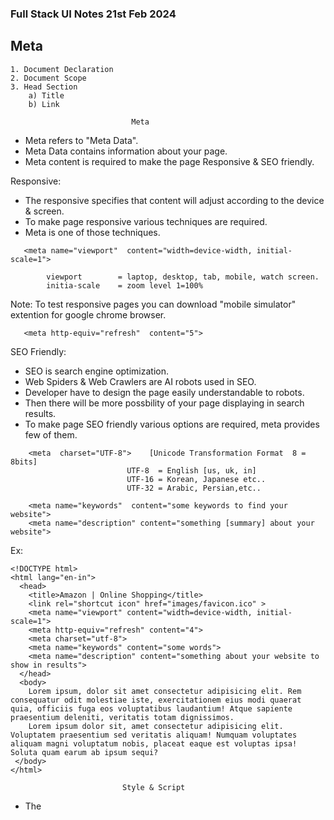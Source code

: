 ### Full Stack UI Notes 21st Feb 2024

## Meta
```
1. Document Declaration
2. Document Scope
3. Head Section
	a) Title
	b) Link
```
						       Meta
- Meta refers to "Meta Data".
- Meta Data contains information about your page.
- Meta content is required to make the page Responsive & SEO friendly.

Responsive:
- The responsive specifies that content will adjust according to the device & screen.
- To make page responsive various techniques are required.
- Meta is one of those techniques.
```
   <meta name="viewport"  content="width=device-width, initial-scale=1">

		viewport		= laptop, desktop, tab, mobile, watch screen.
		initia-scale	= zoom level 1=100%
```
Note: To test responsive pages you can download  "mobile simulator" extention for
	  google chrome browser.

```
   <meta http-equiv="refresh"  content="5">
```

SEO Friendly:
- SEO is search engine optimization.
- Web Spiders & Web Crawlers are AI robots used in SEO.
- Developer have to design the page easily understandable to robots.
- Then there will be more possbility of your page displaying in search results.
- To make page SEO friendly various options are required, meta provides few of them.
```
    <meta  charset="UTF-8">    [Unicode Transformation Format  8 = 8bits]
						  UTF-8  = English [us, uk, in]
						  UTF-16 = Korean, Japanese etc..
						  UTF-32 = Arabic, Persian,etc..

    <meta name="keywords"  content="some keywords to find your website">
    <meta name="description" content="something [summary] about your website">
```
Ex:
```
<!DOCTYPE html>
<html lang="en-in">
  <head>
    <title>Amazon | Online Shopping</title>
    <link rel="shortcut icon" href="images/favicon.ico" >
    <meta name="viewport" content="width=device-width, initial-scale=1">
    <meta http-equiv="refresh" content="4">
    <meta charset="utf-8">
    <meta name="keywords" content="some words">
    <meta name="description" content="something about your website to show in results">
  </head>
  <body>
    Lorem ipsum, dolor sit amet consectetur adipisicing elit. Rem consequatur odit molestiae iste, exercitationem eius modi quaerat quia, officiis fuga eos voluptatibus laudantium! Atque sapiente praesentium deleniti, veritatis totam dignissimos.
    Lorem ipsum dolor sit, amet consectetur adipisicing elit. Voluptatem praesentium sed veritatis aliquam! Numquam voluptates aliquam magni voluptatum nobis, placeat eaque est voluptas ipsa! Soluta quam earum ab ipsum sequi?
 </body>
</html>
```
						     Style & Script
- The <style> container is used in head section for embedded styles in page.
- The <script> contiainer is used to embed script in  your page.
```
Syntax:
	<style>
	    ... css attributes...
	</style>

	<script>
	    ..javascript functions...
	</script>
```
						   Body Section
